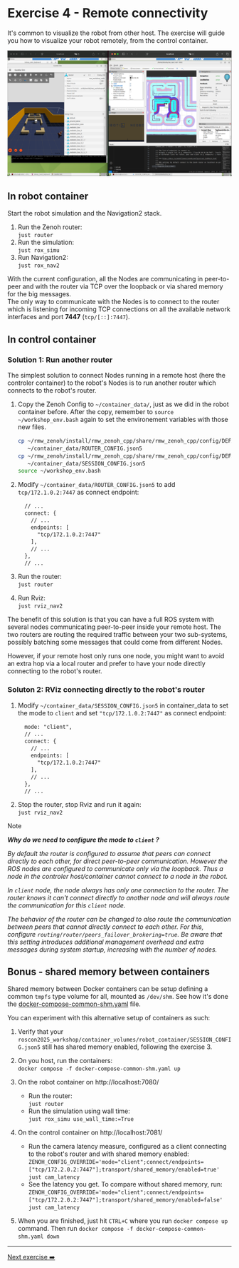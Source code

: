 # Exercise 4 - Remote connectivity

It's common to visualize the robot from other host. The exercise will guide you how to visualize your robot remotely, from the control container.

![Remote Rviz](images/remote_rviz.png)

## In robot container

Start the robot simulation and the Navigation2 stack.

1. Run the Zenoh router:  
   `just router`
2. Run the simulation:  
   `just rox_simu`
3. Run Navigation2:  
   `just rox_nav2`

With the current configuration, all the Nodes are communicating in peer-to-peer and with the router via TCP over the loopback or via shared memory for the big messages.  
The only way to communicate with the Nodes is to connect to the router which is listening for incoming TCP connections on all the available network interfaces and port **7447** (`tcp/[::]:7447`).

## In control container

### Solution 1: Run another router

The simplest solution to connect Nodes running in a remote host (here the controler container) to the robot's Nodes is to run another router which connects to the robot's router.

1. Copy the Zenoh Config to `~/container_data/`, just as we did in the robot container before. After the copy, remember to `source ~/workshop_env.bash` again to set the environement variables with those new files.

   ```bash
   cp ~/rmw_zenoh/install/rmw_zenoh_cpp/share/rmw_zenoh_cpp/config/DEFAULT_RMW_ZENOH_ROUTER_CONFIG.json5 \
      ~/container_data/ROUTER_CONFIG.json5
   cp ~/rmw_zenoh/install/rmw_zenoh_cpp/share/rmw_zenoh_cpp/config/DEFAULT_RMW_ZENOH_SESSION_CONFIG.json5 \
      ~/container_data/SESSION_CONFIG.json5
   source ~/workshop_env.bash
   ```

2. Modify `~/container_data/ROUTER_CONFIG.json5` to add `tcp/172.1.0.2:7447` as connect endpoint:

   ```json5
     // ...
     connect: {
       // ...
       endpoints: [
         "tcp/172.1.0.2:7447"
       ],
       // ...
     },
     // ...
   ```

3. Run the router:  
   `just router`
4. Run Rviz:  
   `just rviz_nav2`

The benefit of this solution is that you can have a full ROS system with several nodes communicating
peer-to-peer inside your remote host. The two routers are routing the required traffic between your two sub-systems, possibly batching some messages that could come from different Nodes.

However, if your remote host only runs one node, you might want to avoid an extra hop via a local router and prefer to have your node directly connecting to the robot's router.

### Soluton 2: RViz connecting directly to the robot's router

1. Modify `~/container_data/SESSION_CONFIG.json5` in container_data to set the mode to `client` and set `"tcp/172.1.0.2:7447"` as connect endpoint:

   ```json5
     mode: "client",
     // ...
     connect: {
       // ...
       endpoints: [
         "tcp/172.1.0.2:7447"
       ],
       // ...
     },
     // ...
   ```

2. Stop the router, stop Rviz and run it again:  
   `just rviz_nav2`

> [!Note]
>
> ***Why do we need to configure the mode to `client` ?***
>
> *By default the router is configured to assume that peers can connect directly to each other, for direct peer-to-peer communication. However the ROS nodes are configured to communicate only via the loopback. Thus a node in the controler host/container cannot connect to a node in the robot.*
>
> *In `client` node, the node always has only one connection to the router. The router knows it can't connect directly to another node and will always route the communication for this `client` node.*
>
> *The behavior of the router can be changed to also route the communication between peers that cannot directly connect to each other. For this, configure `routing/router/peers_failover_brokering=true`. Be aware that this setting introduces additional management overhead and extra messages during system startup, increasing with the number of nodes.*

## Bonus - shared memory between containers

Shared memory between Docker containers can be setup defining a common `tmpfs` type volume for all, mounted as `/dev/shm`. See how it's done the [docker-compose-common-shm.yaml](../docker-compose-common-shm.yaml) file.

You can experiment with this alternative setup of containers as such:

1. Verify that your `roscon2025_workshop/container_volumes/robot_container/SESSION_CONFIG.json5` still has shared memory enabled, following the exercise 3.  

2. On you host, run the containers:  
   `docker compose -f docker-compose-common-shm.yaml up`

3. On the robot container on http://localhost:7080/
   - Run the router:  
     `just router`
   - Run the simulation using wall time:  
     `just rox_simu use_wall_time:=True`

4. On the control container on http://localhost:7081/
   - Run the camera latency measure, configured as a client connecting to the robot's router and with shared memory enabled:  
     `ZENOH_CONFIG_OVERRIDE='mode="client";connect/endpoints=["tcp/172.2.0.2:7447"];transport/shared_memory/enabled=true' just cam_latency`
   - See the latency you get. To compare without shared memory, run:  
      `ZENOH_CONFIG_OVERRIDE='mode="client";connect/endpoints=["tcp/172.2.0.2:7447"];transport/shared_memory/enabled=false' just cam_latency`

5. When you are finished, just hit `CTRL+C` where you run `docker compose up` command. Then run `docker compose -f docker-compose-common-shm.yaml down`

---
[Next exercise ➡️](ex-5.md)
